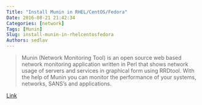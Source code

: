 ```yaml
---
Title: "Install Munin in RHEL/CentOS/Fedora"
Date: 2016-08-21 21:42:34
Categories: [network]
Tags: [Munin]
Slug: install-munin-in-rhelcentosfedora
Authors: sedlav
---
```


> Munin (Network Monitoring Tool) is an open source web based network monitoring application written in Perl that shows network usage of servers and services in graphical form using RRDtool. With the help of Munin you can monitor the performance of your systems, networks, SANS’s and applications.

[Link](http://www.tecmint.com/install-munin-network-monitoring-in-rhel-centos-fedora/)
